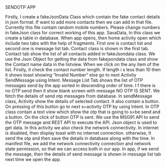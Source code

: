 SENDOTP APP

Firstly, I create a fakeJsonData Class which contain the fake contact details in json format. If want to add more contacts then we can add in that file. Currently this file contain random mobile numbers. Please change numbers in fakeJson class for correct working of this app.
SavaData, In this class we create a table in database. 
When app opens, then home activity open which include two tabs with the help of fragments. First one is contact list and second one is message list tab.
Contact class is shown in the first tab. Contact tab show the list of all contacts added in fakeJsondata class. We use the Json Object for getting the data from fakejsondata class and show the Contact name data in the listview. When we click on the any item of the list. Firstly, it check the contact number length. If length i s less than 10 then it shows toast showing “Invalid Number” else go to next Activity SendMessage using Intent.
Message List Tab shows the list of OTP messages send by the app sorted in descending order of time. I f there is no OTP send then it show blank screen with message NO OTP IS SENT. We fetch the details of send otp messages from database.
In sendMessage class, Activity show the details of selected contact. It also contain a button. On pressing of this button go to next s=activity OTP by using Intent.
In OTP class contain a text view which show the otp that is going to s=be send and a button. On the click of button OTP is sent.  We use the MSG91 API to send the OTP message and REST API to execute the API. Json object is used to get data. In this activity we also check the network connectivity. In internet is disabled, then display toast with no internet connection. otherwise, It send the otp and then save the details in database along with the time. 
In manifest file, we add the network connectivity connection and network state permission, so that we can access both in our app. In app, if we send the message, then the details of send message is shown in message list tab next time we open the app.
